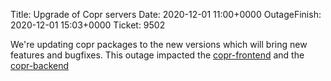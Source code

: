 Title: Upgrade of Copr servers
Date: 2020-12-01 11:00+0000
OutageFinish: 2020-12-01 15:03+0000
Ticket: 9502

We're updating copr packages to the new versions which will bring new
features and bugfixes. This outage impacted the [copr-frontend](https://copr.fedorainfracloud.org)
and the [copr-backend](https://copr-be.cloud.fedoraproject.org/)
